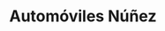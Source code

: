 ---
title: "Automóviles Núñez"
url: /ciudad-autonoma-de-buenos-aires/automoviles-nunez/
shop: coche
---